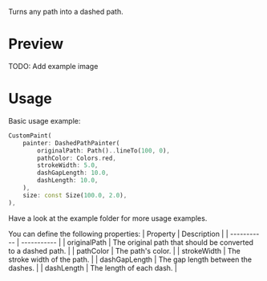 Turns any path into a dashed path.

# Preview

TODO: Add example image

# Usage

Basic usage example:

```dart
CustomPaint(
    painter: DashedPathPainter(
        originalPath: Path()..lineTo(100, 0),
        pathColor: Colors.red,
        strokeWidth: 5.0,
        dashGapLength: 10.0,
        dashLength: 10.0,
    ),
    size: const Size(100.0, 2.0),
),
```
Have a look at the example folder for more usage examples.

You can define the following properties:
| Property | Description |
| ----------- | ----------- |
| originalPath | The original path that should be converted to a dashed path. |
| pathColor | The path's color. |
| strokeWidth | The stroke width of the path. |
| dashGapLength | The gap length between the dashes.  |
| dashLength | The length of each dash. |
